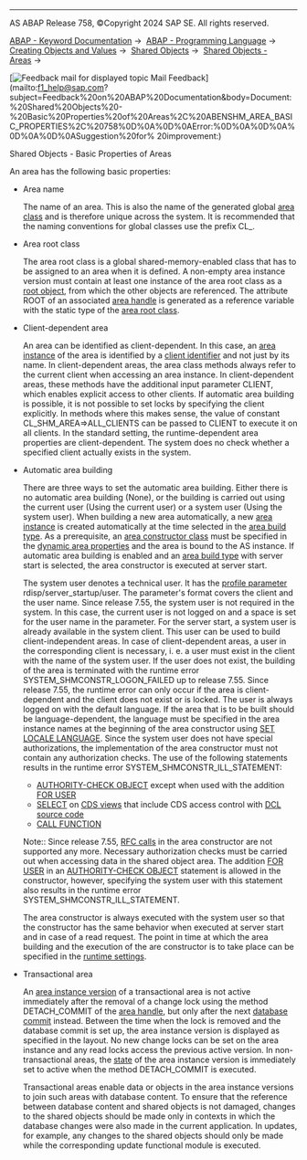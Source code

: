   

* * *

AS ABAP Release 758, ©Copyright 2024 SAP SE. All rights reserved.

[ABAP - Keyword Documentation](https://help.sap.com/doc/abapdocu_latest_index_htm/latest/en-US/abenabap.htm) →  [ABAP - Programming Language](https://help.sap.com/doc/abapdocu_latest_index_htm/latest/en-US/abenabap_reference.htm) →  [Creating Objects and Values](https://help.sap.com/doc/abapdocu_latest_index_htm/latest/en-US/abencreate_objects.htm) →  [Shared Objects](https://help.sap.com/doc/abapdocu_latest_index_htm/latest/en-US/abenabap_shared_objects.htm) →  [Shared Objects - Areas](https://help.sap.com/doc/abapdocu_latest_index_htm/latest/en-US/abenshm_areas.htm) → 

 [![](Mail.gif?object=Mail.gif "Feedback mail for displayed topic") Mail Feedback](mailto:f1_help@sap.com?subject=Feedback%20on%20ABAP%20Documentation&body=Document:%20Shared%20Objects%20-%20Basic%20Properties%20of%20Areas%2C%20ABENSHM_AREA_BASIC_PROPERTIES%2C%20758%0D%0A%0D%0AError:%0D%0A%0D%0A%0D%0A%0D%0ASuggestion%20for%
20improvement:)

Shared Objects - Basic Properties of Areas

An area has the following basic properties:

-   Area name
    
    The name of an area. This is also the name of the generated global [area class](https://help.sap.com/doc/abapdocu_latest_index_htm/latest/en-US/abenshm_area_class.htm) and is therefore unique across the system. It is recommended that the naming conventions for global classes use the prefix CL\_.
    
-   Area root class
    
    The area root class is a global shared-memory-enabled class that has to be assigned to an area when it is defined. A non-empty area instance version must contain at least one instance of the area root class as a [root object](https://help.sap.com/doc/abapdocu_latest_index_htm/latest/en-US/abenroot_object_glosry.htm "Glossary Entry"), from which the other objects are referenced. The attribute ROOT of an associated [area handle](https://help.sap.com/doc/abapdocu_latest_index_htm/latest/en-US/abenarea_handle_glosry.htm "Glossary Entry") is generated as a reference variable with the static type of the [area root class](https://help.sap.com/doc/abapdocu_latest_index_htm/latest/en-US/abenroot_data_class_glosry.htm "Glossary Entry").
    
-   Client-dependent area
    
    An area can be identified as client-dependent. In this case, an [area instance](https://help.sap.com/doc/abapdocu_latest_index_htm/latest/en-US/abenarea_instance_glosry.htm "Glossary Entry") of the area is identified by a [client identifier](https://help.sap.com/doc/abapdocu_latest_index_htm/latest/en-US/abenclient_identifier_glosry.htm "Glossary Entry") and not just by its name. In client-dependent areas, the area class methods always refer to the current client when accessing an area instance. In client-dependent areas, these methods have the additional input parameter CLIENT, which enables explicit access to other clients. If automatic area building is possible, it is not possible to set locks by specifying the client explicitly. In methods where this makes sense, the value of constant CL\_SHM\_AREA=>ALL\_CLIENTS can be passed to CLIENT to execute it on all clients. In the standard setting, the runtime-dependent area properties are client-dependent. The system does no check whether a specified client actually exists in the system.
    
-   Automatic area building
    
    There are three ways to set the automatic area building. Either there is no automatic area building (None), or the building is carried out using the current user (Using the current user) or a system user (Using the system user). When building a new area automatically, a new [area instance](https://help.sap.com/doc/abapdocu_latest_index_htm/latest/en-US/abenarea_instance_glosry.htm "Glossary Entry") is created automatically at the time selected in the [area build type](https://help.sap.com/doc/abapdocu_latest_index_htm/latest/en-US/abenshm_area_runtime_properties.htm). As a prerequisite, an [area constructor class](https://help.sap.com/doc/abapdocu_latest_index_htm/latest/en-US/abenshm_area_constructor_class.htm) must be specified in the [dynamic area properties](https://help.sap.com/doc/abapdocu_latest_index_htm/latest/en-US/abenshm_area_dynamic_properties.htm) and the area is bound to the AS instance. If automatic area building is enabled and an [area build type](https://help.sap.com/doc/abapdocu_latest_index_htm/latest/en-US/abenshm_area_runtime_properties.htm) with server start is selected, the area constructor is executed at server start.
    
    The system user denotes a technical user. It has the [profile parameter](https://help.sap.com/doc/abapdocu_latest_index_htm/latest/en-US/abenprofile_parameter_glosry.htm "Glossary Entry") rdisp/server\_startup/user. The parameter's format covers the client and the user name. Since release 7.55, the system user is not required in the system. In this case, the current user is not logged on and a space is set for the user name in the parameter. For the server start, a system user is already available in the system client. This user can be used to build client-independent areas. In case of client-dependent areas, a user in the corresponding client is necessary, i. e. a user must exist in the client with the name of the system user. If the user does not exist, the building of the area is terminated with the runtime error SYSTEM\_SHMCONSTR\_LOGON\_FAILED up to release 7.55. Since release 7.55, the runtime error can only occur if the area is client-dependent and the client does not exist or is locked. The user is always logged on with the default language. If the area that is to be built should be language-dependent, the language must be specified in the area instance names at the beginning of the area constructor using [SET LOCALE LANGUAGE](https://help.sap.com/doc/abapdocu_latest_index_htm/latest/en-US/abapset_locale.htm). Since the system user does not have special authorizations, the implementation of the area constructor must not contain any authorization checks. The use of the following statements results in the runtime error SYSTEM\_SHMCONSTR\_ILL\_STATEMENT:
    
    -   [AUTHORITY-CHECK OBJECT](https://help.sap.com/doc/abapdocu_latest_index_htm/latest/en-US/abapauthority-check.htm) except when used with the addition [FOR USER](abapauthority-check.htm#!ABAP_ONE_ADD@1@)
    -   [SELECT](https://help.sap.com/doc/abapdocu_latest_index_htm/latest/en-US/abapselect.htm) on [CDS views](https://help.sap.com/doc/abapdocu_latest_index_htm/latest/en-US/abencds_view_glosry.htm "Glossary Entry") that include CDS access control with [DCL source code](https://help.sap.com/doc/abapdocu_latest_index_htm/latest/en-US/abendcl_source_code_glosry.htm "Glossary Entry")
    -   [CALL FUNCTION](https://help.sap.com/doc/abapdocu_latest_index_htm/latest/en-US/abapcall_function_destination-.htm)
    
    Note:: Since release 7.55, [RFC calls](https://help.sap.com/doc/abapdocu_latest_index_htm/latest/en-US/abenremote_function_call_glosry.htm "Glossary Entry") in the area constructor are not supported any more. Necessary authorization checks must be carried out when accessing data in the shared object area. The addition [FOR USER](abapauthority-check.htm#!ABAP_ONE_ADD@1@) in an [AUTHORITY-CHECK OBJECT](https://help.sap.com/doc/abapdocu_latest_index_htm/latest/en-US/abapauthority-check.htm) statement is allowed in the constructor, however, specifying the system user with this statement also results in the runtime error SYSTEM\_SHMCONSTR\_ILL\_STATEMENT.
    
    The area constructor is always executed with the system user so that the constructor has the same behavior when executed at server start and in case of a read request. The point in time at which the area building and the execution of the are constructor is to take place can be specified in the [runtime settings](https://help.sap.com/doc/abapdocu_latest_index_htm/latest/en-US/abenshm_area_runtime_properties.htm).
    
-   Transactional area
    
    An [area instance version](https://help.sap.com/doc/abapdocu_latest_index_htm/latest/en-US/abenarea_instance_version_glosry.htm "Glossary Entry") of a transactional area is not active immediately after the removal of a change lock using the method DETACH\_COMMIT of the [area handle](https://help.sap.com/doc/abapdocu_latest_index_htm/latest/en-US/abenarea_handle_glosry.htm "Glossary Entry"), but only after the next [database commit](https://help.sap.com/doc/abapdocu_latest_index_htm/latest/en-US/abendatabase_commit_glosry.htm "Glossary Entry") instead. Between the time when the lock is removed and the database commit is set up, the area instance version is displayed as specified in the layout. No new change locks can be set on the area instance and any read locks access the previous active version. In non-transactional areas, the [state](https://help.sap.com/doc/abapdocu_latest_index_htm/latest/en-US/abenshm_area_instance_state.htm) of the area instance version is immediately set to active when the method DETACH\_COMMIT is executed.
    
    Transactional areas enable data or objects in the area instance versions to join such areas with database content. To ensure that the reference between database content and shared objects is not damaged, changes to the shared objects should be made only in contexts in which the database changes were also made in the current application. In updates, for example, any changes to the shared objects should only be made while the corresponding update functional module is executed.